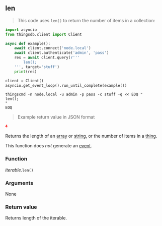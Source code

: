 ## len

> This code uses `len()` to return the number of items in a collection:

```python
import asyncio
from thingsdb.client import Client

async def example():
    await client.connect('node.local')
    await client.authenticate('admin', 'pass')
    res = await client.query(r'''
        len();
    ''', target='stuff')
    print(res)

client = Client()
asyncio.get_event_loop().run_until_complete(example())
```

```shell
thingscmd -n node.local -u admin -p pass -c stuff -q << EOQ "
len();
"
EOQ
```

> Example return value in JSON format

```json
4
```

Returns the length of an [array](#array) or [string](#raw), or the number of items in a [thing](#thing).

This function does *not* generate an [event](#events).

### Function
*iterable*.`len()`

### Arguments
None

### Return value
Returns length of the iterable.
